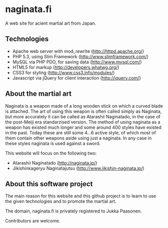 naginata.fi
===========
A web site for acient martial art from Japan.

Technologies
-------------
 * Apache web server with mod_rewrite (http://httpd.apache.org/)
 * PHP 5.3, using Slim Framework (http://www.slimframework.com/)
 * MySQL via PHP PDO, for saving data (http://www.mysql.com/)
 * HTML5 for markup (http://developers.whatwg.org/)
 * CSS3 for styling (http://www.css3.info/modules/)
 * Javascript via jQuery for client interaction (http://jquery.com/)
 
About the martial art
---------------------
Naginata is a weapon made of a long wooden stick on which a curved blade is attached.
The art of using this weapon is often called simply as Naginata, but more accurately
it can be called as Atarashii Naginatado, in the case of the post-Meiji era standarzised 
version.
The method of using naginata as a weapon has existed much longer and some around 400 styles
have existed in the past.
Today these are still some 4...6 active style, of which most of them contain other weapons
aside using just a naginata. In any case in these styles naginata is used against a sword.

This website will focus on the following two:
 * Atarashii Naginatado (http://naginata.jp/)
 * Jikishinkageryu Naginatajutsu (http://www.jikishin-naginata.jp/)

About this software project
---------------------------
The main reason for this website and this github project is to learn to use the given
technologies and to promote the martial art.

The domain, naginata.fi is privately registered to Jukka Paasonen.

Contributors are welcome.
